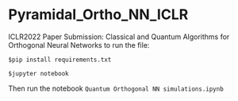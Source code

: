 # Pyramidal_Ortho_NN_ICLR

ICLR2022 Paper Submission: Classical and Quantum Algorithms for Orthogonal Neural Networks 
to run the file:

`$pip install requirements.txt`

`$jupyter notebook`

Then run the notebook `Quantum Orthogonal NN simulations.ipynb`
